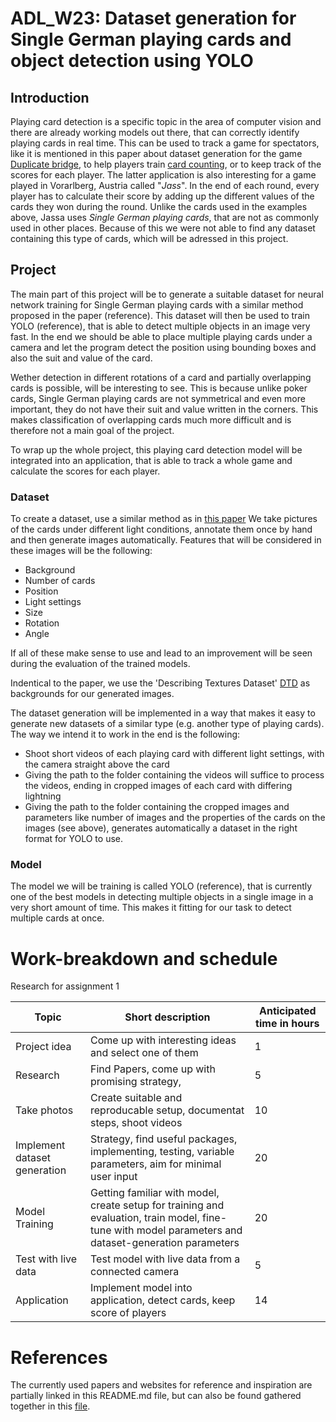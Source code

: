 # ADL_W23: Dataset generation for Single German playing cards and object detection using YOLO

## Introduction

Playing card detection is a specific topic in the area of computer vision and there are already working models out there, that can correctly identify playing cards in real time. This can be used to track a game for spectators, like it is mentioned in this paper about dataset generation for the game [Duplicate bridge](https://arxiv.org/pdf/2109.11861.pdf), to help players train [card counting](https://www.youtube.com/watch?v=Nf3zBJ2cDAs), or to keep track of the scores for each player. The latter application is also interesting for a game played in Vorarlberg, Austria called "*Jass*". In the end of each round, every player has to calculate their score by adding up the different values of the cards they won during the round. Unlike the cards used in the examples above, Jassa uses *Single German playing cards*, that are not as commonly used in other places. Because of this we were not able to find any dataset containing this type of cards, which will be adressed in this project.

## Project

The main part of this project will be to generate a suitable dataset for neural network training for Single German playing cards with a similar method proposed in the paper (reference). This dataset will then be used to train YOLO (reference), that is able to detect multiple objects in an image very fast. In the end we should be able to place multiple playing cards under a camera and let the program detect the position using bounding boxes and also the suit and value of the card.

Wether detection in different rotations of a card and partially overlapping cards is possible, will be interesting to see. This is because unlike poker cards, Single German playing cards are not symmetrical and even more important, they do not have their suit and value written in the corners. This makes classification of overlapping cards much more difficult and is therefore not a main goal of the project.

To wrap up the whole project, this playing card detection model will be integrated into an application, that is able to track a whole game and calculate the scores for each player.


### Dataset

To create a dataset, use a similar method as in [this paper](https://arxiv.org/pdf/2109.11861.pdf) We take pictures of the cards under different light conditions, annotate them once by hand and then generate images automatically. Features that will be considered in these images will be the following:

- Background
- Number of cards
- Position
- Light settings
- Size
- Rotation
- Angle

If all of these make sense to use and lead to an improvement will be seen during the evaluation of the trained models.

Indentical to the paper, we use the 'Describing Textures Dataset' [DTD](https://www.robots.ox.ac.uk/~vgg/data/dtd/) as backgrounds for our generated images.

The dataset generation will be implemented in a way that makes it easy to generate new datasets of a similar type (e.g. another type of playing cards). The way we intend it to work in the end is the following:

- Shoot short videos of each playing card with different light settings, with the camera straight above the card
- Giving the path to the folder containing the videos will suffice to process the videos, ending in cropped images of each card with differing lightning
- Giving the path to the folder containing the cropped images and parameters like number of images and the properties of the cards on the images (see above), generates automatically a dataset in the right format for YOLO to use.

### Model

The model we will be training is called YOLO (reference), that is currently one of the best models in detecting multiple objects in a single image in a very short amount of time. This makes it fitting for our task to detect multiple cards at once.





# Work-breakdown and schedule

Research for assignment 1

|Topic|Short description|Anticipated time in hours|
|---|---|---|
|Project idea|Come up with interesting ideas and select one of them|1|
|Research|Find Papers, come up with promising strategy, |5|
|Take photos|Create suitable and reproducable setup, documentat steps, shoot videos|10|
|Implement dataset generation|Strategy, find useful packages, implementing, testing, variable parameters, aim for minimal user input|20|
|Model Training|Getting familiar with model, create setup for training and evaluation, train model, fine-tune with model parameters and dataset-generation parameters|20|
|Test with live data|Test model with live data from a connected camera|5|
|Application|Implement model into application, detect cards, keep score of players|14|

# References

The currently used papers and websites for reference and inspiration are partially linked in this README.md file, but can also be found gathered together in this [file](./references/links.md).



